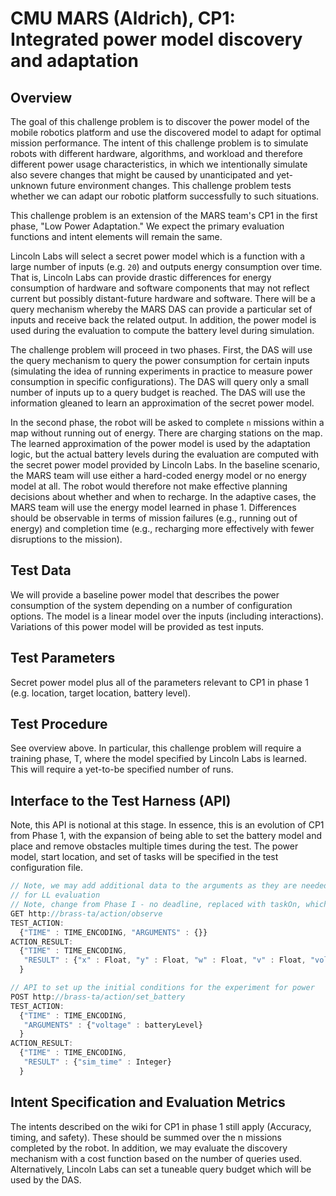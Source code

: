 # CMU MARS (Aldrich), CP1: Integrated power model discovery and adaptation

## Overview

The goal of this challenge problem is to discover the power model of the
mobile robotics platform and use the discovered model to adapt for optimal
mission performance. The intent of this challenge problem is to simulate
robots with different hardware, algorithms, and workload and therefore
different power usage characteristics, in which we intentionally simulate
also severe changes that might be caused by unanticipated and yet-unknown
future environment changes. This challenge problem tests whether we can
adapt our robotic platform successfully to such situations.

This challenge problem is an extension of the MARS team's CP1 in the first
phase, "Low Power Adaptation." We expect the primary evaluation functions
and intent elements will remain the same.

Lincoln Labs will select a secret power model which is a function with a
large number of inputs (e.g. `20`) and outputs energy consumption over
time. That is, Lincoln Labs can provide drastic differences for energy
consumption of hardware and software components that may not reflect
current but possibly distant-future hardware and software. There will be a
query mechanism whereby the MARS DAS can provide a particular set of inputs
and receive back the related output. In addition, the power model is used
during the evaluation to compute the battery level during simulation.

The challenge problem will proceed in two phases. First, the DAS will use
the query mechanism to query the power consumption for certain inputs
(simulating the idea of running experiments in practice to measure power
consumption in specific configurations). The DAS will query only a small
number of inputs up to a query budget is reached. The DAS will use the
information gleaned to learn an approximation of the secret power model.

In the second phase, the robot will be asked to complete `n` missions
within a map without running out of energy. There are charging stations on
the map. The learned approximation of the power model is used by the
adaptation logic, but the actual battery levels during the evaluation are
computed with the secret power model provided by Lincoln Labs. In the
baseline scenario, the MARS team will use either a hard-coded energy model
or no energy model at all. The robot would therefore not make effective
planning decisions about whether and when to recharge. In the adaptive
cases, the MARS team will use the energy model learned in
phase 1. Differences should be observable in terms of mission failures
(e.g., running out of energy) and completion time (e.g., recharging more
effectively with fewer disruptions to the mission).


## Test Data

We will provide a baseline power model that describes the power consumption
of the system depending on a number of configuration options. The model is
a linear model over the inputs (including interactions). Variations of this
power model will be provided as test inputs.

## Test Parameters

Secret power model plus all of the parameters relevant to CP1 in phase 1
(e.g. location, target location, battery level).

## Test Procedure

See overview above. In particular, this challenge problem will require a
training phase, T, where the model specified by Lincoln Labs is
learned. This will require a yet-to-be specified number of runs.

## Interface to the Test Harness (API)

Note, this API is notional at this stage. In essence, this is an evolution
of CP1 from Phase 1, with the expansion of being able to set the battery
model and place and remove obstacles multiple times during the test. The
power model, start location, and set of tasks will be specified in the test
configuration file.

```javascript
// Note, we may add additional data to the arguments as they are needed
// for LL evaluation
// Note, change from Phase I - no deadline, replaced with taskOn, which is the task currently being done
GET http://brass-ta/action/observe
TEST_ACTION:
  {"TIME" : TIME_ENCODING, "ARGUMENTS" : {}}
ACTION_RESULT:
  {"TIME" : TIME_ENCODING,
   "RESULT" : {"x" : Float, "y" : Float, "w" : Float, "v" : Float, "voltage" : batteryLevel, “taskOn”: String, "sim_time" : Integer}
  }

// API to set up the initial conditions for the experiment for power
POST http://brass-ta/action/set_battery
TEST_ACTION:
  {"TIME" : TIME_ENCODING,
   "ARGUMENTS" : {"voltage" : batteryLevel}
  }
ACTION_RESULT:
  {"TIME" : TIME_ENCODING,
   "RESULT" : {"sim_time" : Integer}
  }
```

## Intent Specification and Evaluation Metrics

The intents described on the wiki for CP1 in phase 1 still apply (Accuracy,
timing, and safety). These should be summed over the n missions completed
by the robot. In addition, we may evaluate the discovery mechanism with a
cost function based on the number of queries used. Alternatively, Lincoln
Labs can set a tuneable query budget which will be used by the DAS.
